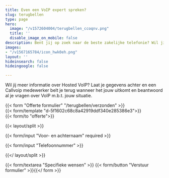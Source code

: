 ```yaml
---
title: Even een VoIP expert spreken?
slug: terugbellen
type: page
hero:
  image: "/v1572604004/terugbellen_ccoqnv.png"
  title: ''
  disable_image_on_mobile: false
description: Bent jij op zoek naar de beste zakelijke telefonie? Wil jij informatie over Hosted VoIP voor jouw sitautie? Laat je gegevens achter en een Callvoip medewerker neemt contact met je op.
images:
- "/v1567165784/icon_hwk0eh.png"
layout: ''
hideinsearch: false
hideingoogle: false

---
```

Wil jij meer informatie over Hosted VoIP? Laat je gegevens achter en een Callvoip medewerker belt je terug wanneer het jouw uitkomt en beantwoord al je vragen over VoIP m.b.t. jouw situatie.

{{< form "Offerte formulier" "/terugbellen/verzonden" >}}  
{{< form/template "d-5f1602c68c8a42919ddf340e285386e3">}}  
{{< form/to "offerte">}}

{{< layout/split >}}

{{< form/input "Voor- en achternaam" required >}}

{{< form/input "Telefoonnummer" >}}

{{</ layout/split >}}

{{< form/textarea "Specifieke wensen" >}} {{< form/button "Verstuur formulier" >}}{{</ form >}}
